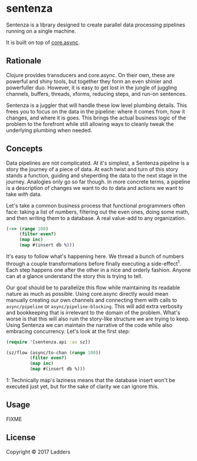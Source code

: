 # sentenza

Sentenza is a library designed to create parallel data processing pipelines
running on a single machine.

It is built on top of [core.async](https://github.com/clojure/core.async).

## Rationale

Clojure provides transducers and core.async. On their own, these are powerful
and shiny tools, but together they form an even shinier and powerfuller duo.
However, it is easy to get lost in the jungle of juggling channels, buffers,
threads, xforms, reducing steps, and run-on sentences.

Sentenza is a juggler that will handle these low level plumbing details. This
frees you to focus on the data in the pipeline: where it comes from,
how it changes, and where it is goes. This brings the actual business logic
of the problem to the forefront while still allowing ways to cleanly tweak
the underlying plumbing when needed.

## Concepts

Data pipelines are not complicated. At it's simplest, a Sentenza pipeline
is a story the journey of a piece of data. At each twist and turn of this story
stands a function, guiding and sheperding the data to the next stage in the journey.
Analogies only go so far though. In more concrete terms, a pipeline is
a description of changes we want to do *to* data and actions we want to take *with*
data.

Let's take a common business process that functional programmers often face:
taking a list of numbers, filtering out the even ones, doing some math, and then
writing them to a database. A real value-add to any organization.

``` clojure
(->> (range 100)
     (filter even?)
     (map inc)
     (map #(insert db %)))
```

It's easy to follow what's happening here. We thread a bunch of numbers through
a couple transformations before finally executing a side-effect<sup>1</sup>.
Each step happens one after the other in a nice and orderly fashion. Anyone
can at a glance understand the story this is trying to tell.

Our goal should be to parallelize this flow while maintaining its readable nature
as much as possible. Using core.async directly would mean manually creating
our own channels and connecting them with calls to `async/pipeline` or
`async/pipeline-blocking`. This will add extra verbosity and bookkeeping that
is irrelevant to the domain of the problem. What's worse is that this will also
ruin the story-like structure we are trying to keep. Using Sentenza we can
maintain the narrative of the code while also embracing concurrency. Let's look
at the first step:

``` clojure
(require '[sentenza.api :as sz])

(sz/flow (async/to-chan (range 100))
         (filter even?)
         (map inc)
         (map #(insert db %)))
```


1: Technically map's laziness means that the database insert won't be executed
just yet, but for the sake of clarity we can ignore this.

## Usage

FIXME

## License

Copyright © 2017 Ladders
